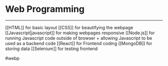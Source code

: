 # Web Programming
---
[[HTML]] for basic layout
[[CSS]] for beautifying the webpage
[[Javascript|javascript]] for making webpages responsive
[[Node.js]] for running Javascript code outside of browser + allowing Javascript to be used as a backend code
[[React]] for Frontend coding
[[MongoDB]] for storing data
[[Selenium]] for testing frontend

#webp